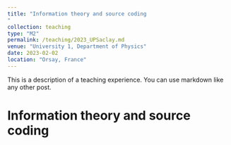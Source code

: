 ```yaml
---
title: "Information theory and source coding
"
collection: teaching
type: "M2"
permalink: /teaching/2023_UPSaclay.md
venue: "University 1, Department of Physics"
date: 2023-02-02
location: "Orsay, France"
---
```


This is a description of a teaching experience. You can use markdown like any other post.

Information theory and source coding
======
